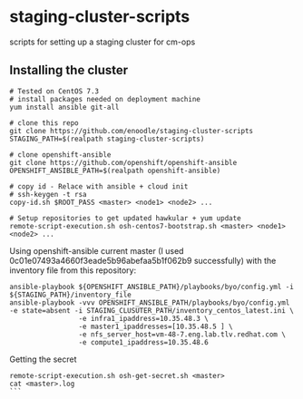 # staging-cluster-scripts
scripts for setting up a staging cluster for cm-ops

## Installing the cluster

```
# Tested on CentOS 7.3
# install packages needed on deployment machine
yum install ansible git-all

# clone this repo
git clone https://github.com/enoodle/staging-cluster-scripts
STAGING_PATH=$(realpath staging-cluster-scripts)

# clone openshift-ansible
git clone https://github.com/openshift/openshift-ansible
OPENSHIFT_ANSIBLE_PATH=$(realpath openshift-ansible)
```

```
# copy id - Relace with ansible + cloud init
# ssh-keygen -t rsa
copy-id.sh $ROOT_PASS <master> <node1> <node2> ...

# Setup repositories to get updated hawkular + yum update
remote-script-execution.sh osh-centos7-bootstrap.sh <master> <node1> <node2> ...

```

Using openshift-ansible current master (I used 0c01e07493a4660f3eade5b96abefaa5b1f062b9 successfully) with the inventory file from this repository:
```
ansible-playbook ${OPENSHIFT_ANSIBLE_PATH}/playbooks/byo/config.yml -i ${STAGING_PATH}/inventory_file
ansible-playbook -vvv OPENSHIFT_ANSIBLE_PATH/playbooks/byo/config.yml -e state=absent -i STAGING_CLUSUTER_PATH/inventory_centos_latest.ini \
                 -e infra1_ipaddress=10.35.48.3 \
                 -e master1_ipaddresses=[10.35.48.5 ] \
                 -e nfs_server_host=vm-48-7.eng.lab.tlv.redhat.com \
                 -e compute1_ipaddress=10.35.48.6
```

Getting the secret
``````
remote-script-execution.sh osh-get-secret.sh <master>
cat <master>.log
```